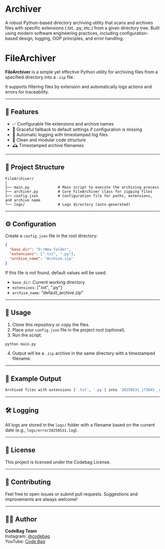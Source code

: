 # Archiver
A robust Python-based directory archiving utility that scans and archives files with specific extensions (.txt, .py, etc.) from a given directory tree. Built using modern software engineering practices, including configuration-based design, logging, OOP principles, and error handling.


# FileArchiver

**FileArchiver** is a simple yet effective Python utility for archiving files from a specified directory into a `.zip` file.

It supports filtering files by extension and automatically logs actions and errors for traceability.

---

## 📂 Features

- ✅ Configurable file extensions and archive names
- 🧠 Graceful fallback to default settings if configuration is missing
- 📝 Automatic logging with timestamped log files
- 🧼 Clean and modular code structure
- 🕰️ Timestamped archive filenames

---

## 📁 Project Structure

```
FileArchiver/
│
├── main.py             # Main script to execute the archiving process
├── archiver.py         # Core FileArchiver class for zipping files
├── config.json         # Configuration file for paths, extensions, and archive name
└── logs/               # Logs directory (auto-generated)
```

---

## ⚙️ Configuration

Create a `config.json` file in the root directory:

```json
{
  "base_dir": "D:/New folder",
  "extensions": [".txt", ".py"],
  "archive_name": "Archive.zip"
}
```

If this file is not found, default values will be used:
- `base_dir`: Current working directory
- `extensions`: [".txt", ".py"]
- `archive_name`: "default_archive.zip"

---

## 🚀 Usage

1. Clone this repository or copy the files.
2. Place your `config.json` file in the project root (optional).
3. Run the script:

```bash
python main.py
```

4. Output will be a `.zip` archive in the same directory with a timestamped filename.

---

## 🧪 Example Output

```bash
Archived files with extensions ['.txt', '.py'] into '20250531_173045__Archive.zip'
```

---

## 🛠 Logging

All logs are stored in the `logs/` folder with a filename based on the current date (e.g., `logs/error20250531.log`).

---

## 📜 License

This project is licensed under the Codebag License.

---

## 🙌 Contributing

Feel free to open issues or submit pull requests. Suggestions and improvements are always welcome!

---

## 👩‍💻 Author

**CodeBag Team**  
Instagram: [@codebag](https://www.instagram.com/code__bag/)  
YouTube: [Code Bag](https://www.youtube.com/@codebag4038/videos)
